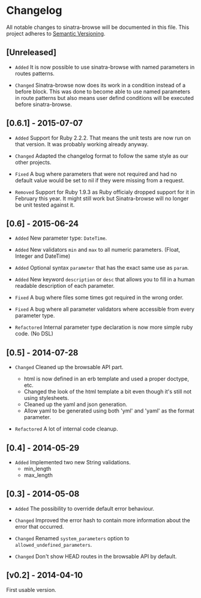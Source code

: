# Changelog

All notable changes to sinatra-browse will be documented in this file.
This project adheres to [Semantic Versioning](http://semver.org/).

## [Unreleased]

* `Added` It is now possible to use sinatra-browse with named parameters in routes patterns.

* `Changed` Sinatra-browse now does its work in a condition instead of a before block. This was done to become able to use named parameters in route patterns but also means user defind conditions will be executed before sinatra-browse.

## [0.6.1] - 2015-07-07

* `Added` Support for Ruby 2.2.2. That means the unit tests are now run on that version. It was probably working already anyway.

* `Changed` Adapted the changelog format to follow the same style as our other projects.

* `Fixed` A bug where parameters that were not required and had no default value would be set to nil if they were missing from a request.

* `Removed` Support for Ruby 1.9.3 as Ruby officialy dropped support for it in February this year. It might still work but Sinatra-browse will no longer be unit tested against it.

## [0.6] - 2015-06-24

* `Added` New parameter type: `DateTime`.
* `Added` New validators `min` and `max` to all numeric parameters. (Float, Integer and DateTime)
* `Added` Optional syntax `parameter` that has the exact same use as `param`.
* `Added` New keyword `description` or `desc` that allows you to fill in a human readable description of each parameter.

* `Fixed` A bug where files some times got required in the wrong order.
* `Fixed` A bug where all parameter validators where accessible from every parameter type.

* `Refactored` Internal parameter type declaration is now more simple ruby code. (No DSL)

## [0.5] - 2014-07-28

* `Changed` Cleaned up the browsable API part.
  - html is now defined in an erb template and used a proper doctype, etc.
  - Changed the look of the html template a bit even though it's still not using stylesheets.
  - Cleaned up the yaml and json generation.
  - Allow yaml to be generated using both 'yml' and 'yaml' as the format parameter.

* `Refactored` A lot of internal code cleanup.

## [0.4] - 2014-05-29

* `Added` Implemented two new String validations.
    - min_length
    - max_length

## [0.3] - 2014-05-08

* `Added` The possibility to override default error behaviour.

* `Changed` Improved the error hash to contain more information about the error that occurred.

* `Changed` Renamed `system_parameters` option to `allowed_undefined_parameters`.

* `Changed` Don't show HEAD routes in the browsable API by default.

## [v0.2] - 2014-04-10

First usable version.
